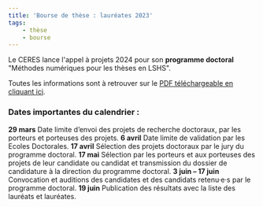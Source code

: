 ```yaml
---
title: 'Bourse de thèse : lauréates 2023'
tags:
    - thèse
    - bourse
---
```


Le CERES lance l'appel à projets 2024 pour son **programme doctoral** "Méthodes numériques pour les thèses en LSHS".

Toutes les informations sont à retrouver sur le [PDF téléchargeable en cliquant ici](PDMN-Appel_Projets_et_candidature_2024.pdf).

### Dates importantes du calendrier :

**29 mars** Date limite d’envoi des projets de recherche doctoraux, par les porteurs
et porteuses des projets.
**6 avril** Date limite de validation par les Ecoles Doctorales.
**17 avril** Sélection des projets doctoraux par le jury du programme doctoral.
**17 mai** Sélection par les porteurs et aux porteuses des projets de leur candidate ou candidat et transmission du dossier de candidature à la direction du programme doctoral.
**3 juin – 17 juin** Convocation et auditions des candidates et des candidats retenu·e·s par le programme doctoral.
**19 juin** Publication des résultats avec la liste des lauréats et lauréates.